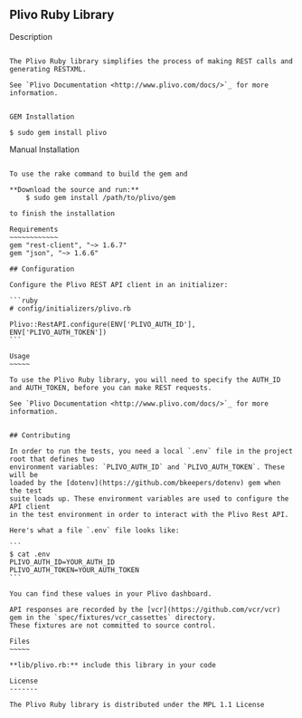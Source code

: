 Plivo Ruby Library
---------------------------

Description
~~~~~~~~~~~

The Plivo Ruby library simplifies the process of making REST calls and generating RESTXML.

See `Plivo Documentation <http://www.plivo.com/docs/>`_ for more information.


GEM Installation
~~~~~~~~~~~~~

    $ sudo gem install plivo


Manual Installation
~~~~~~~~~~~~~~~~~~~~

To use the rake command to build the gem and

**Download the source and run:**
    $ sudo gem install /path/to/plivo/gem

to finish the installation

Requirements
~~~~~~~~~~~~
gem "rest-client", "~> 1.6.7"
gem "json", "~> 1.6.6"

## Configuration

Configure the Plivo REST API client in an initializer:

```ruby
# config/initializers/plivo.rb

Plivo::RestAPI.configure(ENV['PLIVO_AUTH_ID'], ENV['PLIVO_AUTH_TOKEN'])
```

Usage
~~~~~

To use the Plivo Ruby library, you will need to specify the AUTH_ID and AUTH_TOKEN, before you can make REST requests.

See `Plivo Documentation <http://www.plivo.com/docs/>`_ for more information.


## Contributing

In order to run the tests, you need a local `.env` file in the project root that defines two
environment variables: `PLIVO_AUTH_ID` and `PLIVO_AUTH_TOKEN`. These will be
loaded by the [dotenv](https://github.com/bkeepers/dotenv) gem when the test
suite loads up. These environment variables are used to configure the API client
in the test environment in order to interact with the Plivo Rest API.

Here's what a file `.env` file looks like:

```
$ cat .env
PLIVO_AUTH_ID=YOUR_AUTH_ID
PLIVO_AUTH_TOKEN=YOUR_AUTH_TOKEN
```

You can find these values in your Plivo dashboard.

API responses are recorded by the [vcr](https://github.com/vcr/vcr) gem in the `spec/fixtures/vcr_cassettes` directory.
These fixtures are not committed to source control.

Files
~~~~~

**lib/plivo.rb:** include this library in your code

License
-------

The Plivo Ruby library is distributed under the MPL 1.1 License
